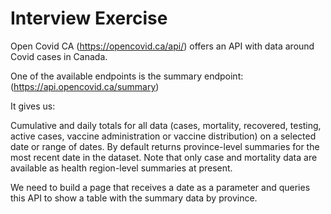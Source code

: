 # Interview Exercise

Open Covid CA (https://opencovid.ca/api/) offers an API with data around Covid cases in Canada.

One of the available endpoints is the summary endpoint: (https://api.opencovid.ca/summary)

It gives us:

Cumulative and daily totals for all data (cases, mortality, recovered, testing, active cases, vaccine administration or vaccine distribution) on a selected date or range of dates. By default returns province-level summaries for the most recent date in the dataset. Note that only case and mortality data are available as health region-level summaries at present.

We need to build a page that receives a date as a parameter and queries this API to show a table with the summary data by province.
